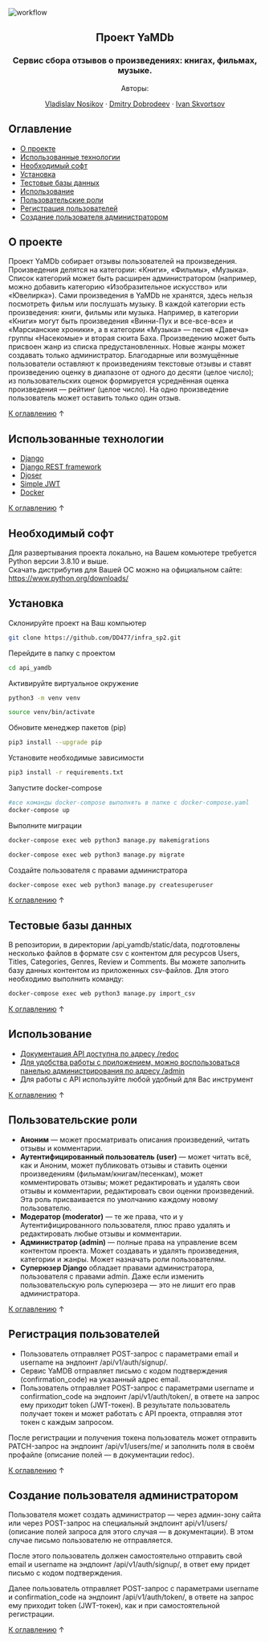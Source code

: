 ![workflow](https://github.com/DD477/yamdb_final/actions/workflows/yamdb_workflow.yaml/badge.svg)


<div align="center">
  
  ## Проект YaMDb
   ### Сервис сбора отзывов о произведениях: книгах, фильмах, музыке.
    
  Авторы:
  <p>
    
  [Vladislav Nosikov](https://github.com/Creepy-Panda)
    · 
  [Dmitry Dobrodeev](https://github.com/DD477)
    · 
  [Ivan Skvortsov](https://github.com/Ivan-Skvortsov)
  </p>
  
</div>


## Оглавление

* [О проекте](#о-проекте)
* [Использованные технологии](#использованные-технологии)
* [Необходимый софт](#необходимый-софт)
* [Установка](#установка)
* [Тестовые базы данных](#тестовые-базы-данных)
* [Использование](#использование)
* [Пользовательские роли](#пользовательские-роли)
* [Регистрация пользователей](#регистрация-пользователей)
* [Создание пользователя администратором](#создание-пользователя-администратором)

## О проекте
Проект YaMDb собирает отзывы пользователей на произведения. Произведения делятся на категории: «Книги», «Фильмы», «Музыка». Список категорий может быть расширен администратором (например, можно добавить категорию «Изобразительное искусство» или «Ювелирка»).
Сами произведения в YaMDb не хранятся, здесь нельзя посмотреть фильм или послушать музыку.
В каждой категории есть произведения: книги, фильмы или музыка. Например, в категории «Книги» могут быть произведения «Винни-Пух и все-все-все» и «Марсианские хроники», а в категории «Музыка» — песня «Давеча» группы «Насекомые» и вторая сюита Баха.
Произведению может быть присвоен жанр из списка предустановленных. Новые жанры может создавать только администратор.
Благодарные или возмущённые пользователи оставляют к произведениям текстовые отзывы и ставят произведению оценку в диапазоне от одного до десяти (целое число); из пользовательских оценок формируется усреднённая оценка произведения — рейтинг (целое число). На одно произведение пользователь может оставить только один отзыв.

[К оглавлению](#оглавление) ↑

## Использованные технологии
* [Django](https://www.djangoproject.com/)
* [Django REST framework](https://www.django-rest-framework.org/)
* [Djoser](https://djoser.readthedocs.io/en/latest/getting_started.html)
* [Simple JWT](https://django-rest-framework-simplejwt.readthedocs.io/en/latest/)
* [Docker](https://www.docker.com/products/docker-desktop)

[К оглавлению](#оглавление) ↑

## Необходимый софт
Для развертывания проекта локально, на Вашем комьютере требуется Python версии 3.8.10 и выше. <br>
Скачать дистрибутив для Вашей ОС можно на официальном сайте: https://www.python.org/downloads/

## Установка
Склонируйте проект на Ваш компьютер
   ```sh
   git clone https://github.com/DD477/infra_sp2.git
   ```
Перейдите в папку с проектом
   ```sh
   cd api_yamdb
   ```
Активируйте виртуальное окружение
   ```sh
   python3 -m venv venv
   ```
   ```sh
   source venv/bin/activate
   ```
Обновите менеджер пакетов (pip)
   ```sh
   pip3 install --upgrade pip
   ```
Установите необходимые зависимости
   ```sh
   pip3 install -r requirements.txt
   ```
   
Запустите docker-compose
  ```sh
  #все команды docker-compose выполнять в папке с docker-compose.yaml
  docker-compose up
  ```
Выполните миграции
   ```sh
   docker-compose exec web python3 manage.py makemigrations
   ```
   ```sh
   docker-compose exec web python3 manage.py migrate
   ```
Создайте пользователя с правами администратора
   ```sh
   docker-compose exec web python3 manage.py createsuperuser
   ```
   
[К оглавлению](#оглавление) ↑

## Тестовые базы данных
В репозитории, в директории /api_yamdb/static/data, подготовлены несколько файлов в формате csv с контентом для ресурсов Users, Titles, Categories, Genres, Review и Comments. Вы можете заполнить базу данных контентом из приложенных csv-файлов. Для этого необходимо выполнить команду:
   ```sh
   docker-compose exec web python3 manage.py import_csv
   ```
   
[К оглавлению](#оглавление) ↑

## Использование
* [Документация API доступна по адресу /redoc](http://127.0.0.1:8000/redoc/)
* [Для удобства работы с приложением, можно воспользоваться панелью администрирования по адресу /admin](http://127.0.0.1:8000/admin/)
* Для работы с API используйте любой удобный для Вас инструмент

[К оглавлению](#оглавление) ↑


## Пользовательские роли

- **Аноним** — может просматривать описания произведений, читать отзывы и комментарии.
- **Аутентифицированный пользователь (user)** — может читать всё, как и Аноним, может публиковать отзывы и ставить оценки произведениям (фильмам/книгам/песенкам), может комментировать отзывы; может редактировать и удалять свои отзывы и комментарии, редактировать свои оценки произведений. Эта роль присваивается по умолчанию каждому новому пользователю.
- **Модератор (moderator)** — те же права, что и у Аутентифицированного пользователя, плюс право удалять и редактировать любые отзывы и комментарии.
- **Администратор (admin)** — полные права на управление всем контентом проекта. Может создавать и удалять произведения, категории и жанры. Может назначать роли пользователям.
- **Суперюзер Django** обладает правами администратора, пользователя с правами admin. Даже если изменить пользовательскую роль суперюзера — это не лишит его прав администратора.

[К оглавлению](#оглавление) ↑

## Регистрация пользователей

- Пользователь отправляет POST-запрос с параметрами email и username на эндпоинт /api/v1/auth/signup/.
- Сервис YaMDB отправляет письмо с кодом подтверждения (confirmation_code) на указанный адрес email.
- Пользователь отправляет POST-запрос с параметрами username и confirmation_code на эндпоинт /api/v1/auth/token/, в ответе на запрос ему приходит token (JWT-токен).
В результате пользователь получает токен и может работать с API проекта, отправляя этот токен с каждым запросом.

После регистрации и получения токена пользователь может отправить PATCH-запрос на эндпоинт /api/v1/users/me/ и заполнить поля в своём профайле (описание полей — в документации redoc).

[К оглавлению](#оглавление) ↑

## Создание пользователя администратором

Пользователя может создать администратор — через админ-зону сайта или через POST-запрос на специальный эндпоинт api/v1/users/ (описание полей запроса для этого случая — в документации). В этом случае письмо пользователю не отправляется.

После этого пользователь должен самостоятельно отправить свой email и username на эндпоинт /api/v1/auth/signup/, в ответ ему придет письмо с кодом подтверждения.

Далее пользователь отправляет POST-запрос с параметрами username и confirmation_code на эндпоинт /api/v1/auth/token/, в ответе на запрос ему приходит token (JWT-токен), как и при самостоятельной регистрации.

[К оглавлению](#оглавление) ↑
